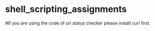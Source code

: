 # shell_scripting_assignments
#If you are using the code of url status checker please install curl first.
